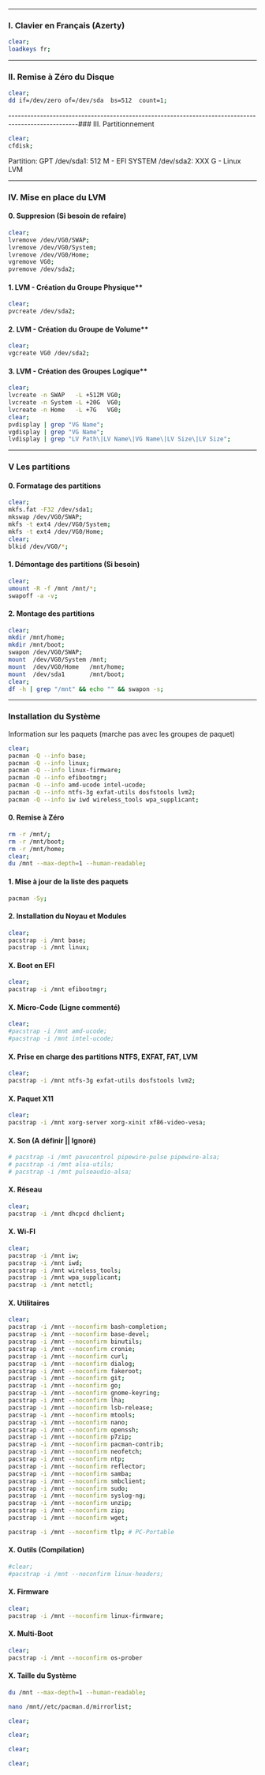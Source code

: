 ----------------------------------------------------------------------------------------------------
### I. Clavier en Français (Azerty)
```bash
clear;
loadkeys fr;
```

----------------------------------------------------------------------------------------------------
### II. Remise à Zéro du Disque
```bash
clear;
dd if=/dev/zero of=/dev/sda  bs=512  count=1;
```


----------------------------------------------------------------------------------------------------### III. Partitionnement
```bash
clear;
cfdisk;
```

Partition: GPT
/dev/sda1: 512 M - EFI SYSTEM
/dev/sda2: XXX G - Linux LVM

----------------------------------------------------------------------------------------------------
### IV. Mise en place du LVM

#### 0. Suppresion (Si besoin de refaire)
```bash
clear;
lvremove /dev/VG0/SWAP;
lvremove /dev/VG0/System;
lvremove /dev/VG0/Home;
vgremove VG0;
pvremove /dev/sda2;
```
#### 1. LVM - Création du Groupe Physique**
```bash
clear;
pvcreate /dev/sda2;
```

#### 2. LVM - Création du Groupe de Volume**
```bash
clear;
vgcreate VG0 /dev/sda2;
```

#### 3. LVM - Création des Groupes Logique**
```bash
clear;
lvcreate -n SWAP   -L +512M VG0;
lvcreate -n System -L +20G  VG0;
lvcreate -n Home   -L +7G   VG0;
clear;
pvdisplay | grep "VG Name";
vgdisplay | grep "VG Name";
lvdisplay | grep "LV Path\|LV Name\|VG Name\|LV Size\|LV Size";
```

----------------------------------------------------------------------------------------------------
### V Les partitions

#### 0. Formatage des partitions
```bash
clear;
mkfs.fat -F32 /dev/sda1;
mkswap /dev/VG0/SWAP;
mkfs -t ext4 /dev/VG0/System;
mkfs -t ext4 /dev/VG0/Home;
clear;
blkid /dev/VG0/*;
```

#### 1. Démontage des partitions (Si besoin)
```bash
clear;
umount -R -f /mnt /mnt/*;
swapoff -a -v;
```

#### 2. Montage des partitions
```bash
clear;
mkdir /mnt/home;
mkdir /mnt/boot;
swapon /dev/VG0/SWAP;
mount  /dev/VG0/System /mnt;
mount  /dev/VG0/Home   /mnt/home;
mount  /dev/sda1       /mnt/boot;
clear;
df -h | grep "/mnt" && echo "" && swapon -s;
```

----------------------------------------------------------------------------------------------------
### Installation du Système

Information sur les paquets (marche pas avec les groupes de paquet)
```bash
clear;
pacman -Q --info base;
pacman -Q --info linux;
pacman -Q --info linux-firmware;
pacman -Q --info efibootmgr;
pacman -Q --info amd-ucode intel-ucode;
pacman -Q --info ntfs-3g exfat-utils dosfstools lvm2;
pacman -Q --info iw iwd wireless_tools wpa_supplicant;
```

#### 0. Remise à Zéro
```bash
rm -r /mnt/;
rm -r /mnt/boot;
rm -r /mnt/home;
clear;
du /mnt --max-depth=1 --human-readable;
```

#### 1. Mise à jour de la liste des paquets
```bash
pacman -Sy;
```

#### 2. Installation du Noyau et Modules
```bash
clear;
pacstrap -i /mnt base;
pacstrap -i /mnt linux;
```

#### X. Boot en EFI
```bash
clear;
pacstrap -i /mnt efibootmgr;
```

#### X. Micro-Code (Ligne commenté)
```bash
clear;
#pacstrap -i /mnt amd-ucode;
#pacstrap -i /mnt intel-ucode;
```

#### X. Prise en charge des partitions NTFS, EXFAT, FAT, LVM
```bash
clear;
pacstrap -i /mnt ntfs-3g exfat-utils dosfstools lvm2;
```

#### X. Paquet X11
```bash
clear;
pacstrap -i /mnt xorg-server xorg-xinit xf86-video-vesa;
```

#### X. Son (A définir || Ignoré)
```bash
# pacstrap -i /mnt pavucontrol pipewire-pulse pipewire-alsa;
# pacstrap -i /mnt alsa-utils;
# pacstrap -i /mnt pulseaudio-alsa;
```

#### X. Réseau
```bash
clear;
pacstrap -i /mnt dhcpcd dhclient;
```


#### X. Wi-FI
```bash
clear;
pacstrap -i /mnt iw;
pacstrap -i /mnt iwd;
pacstrap -i /mnt wireless_tools;
pacstrap -i /mnt wpa_supplicant;
pacstrap -i /mnt netctl;
```

#### X. Utilitaires
```bash
clear;
pacstrap -i /mnt --noconfirm bash-completion;
pacstrap -i /mnt --noconfirm base-devel;
pacstrap -i /mnt --noconfirm binutils;
pacstrap -i /mnt --noconfirm cronie;
pacstrap -i /mnt --noconfirm curl;
pacstrap -i /mnt --noconfirm dialog;
pacstrap -i /mnt --noconfirm fakeroot;
pacstrap -i /mnt --noconfirm git;
pacstrap -i /mnt --noconfirm go;
pacstrap -i /mnt --noconfirm gnome-keyring; 
pacstrap -i /mnt --noconfirm lha;
pacstrap -i /mnt --noconfirm lsb-release;
pacstrap -i /mnt --noconfirm mtools;
pacstrap -i /mnt --noconfirm nano;
pacstrap -i /mnt --noconfirm openssh;
pacstrap -i /mnt --noconfirm p7zip;
pacstrap -i /mnt --noconfirm pacman-contrib;
pacstrap -i /mnt --noconfirm neofetch;
pacstrap -i /mnt --noconfirm ntp;
pacstrap -i /mnt --noconfirm reflector;
pacstrap -i /mnt --noconfirm samba;
pacstrap -i /mnt --noconfirm smbclient;
pacstrap -i /mnt --noconfirm sudo;
pacstrap -i /mnt --noconfirm syslog-ng;
pacstrap -i /mnt --noconfirm unzip;
pacstrap -i /mnt --noconfirm zip;
pacstrap -i /mnt --noconfirm wget;

pacstrap -i /mnt --noconfirm tlp; # PC-Portable
```


#### X. Outils (Compilation)
```bash
#clear;
#pacstrap -i /mnt --noconfirm linux-headers;
```

#### X. Firmware
```bash
clear;
pacstrap -i /mnt --noconfirm linux-firmware;
```

#### X. Multi-Boot
```bash
clear;
pacstrap -i /mnt --noconfirm os-prober
```

#### X. Taille du Système
```bash
du /mnt --max-depth=1 --human-readable;
```





```bash
nano /mnt//etc/pacman.d/mirrorlist;
```





```bash
clear;
```

```bash
clear;
```

```bash
clear;
```

```bash
clear;
```
